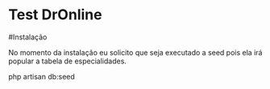 # Test DrOnline

#Instalação 

No momento da instalação eu solicito que seja executado a seed pois ela irá popular a tabela de especialidades.

php artisan db:seed
